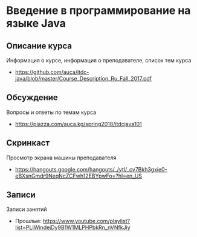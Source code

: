 # Введение в программирование на языке Java

## Описание курса

Информация о курсе, информация о преподавателе, список тем курса

* <https://github.com/auca/itdc-java/blob/master/Course_Description_Ru_Fall_2017.pdf>

## Обсуждение

Вопросы и ответы по темам курса

* <https://piazza.com/auca.kg/spring2018/itdcjava101>

## Скринкаст

Просмотр экрана машины преподавателя

* <https://hangouts.google.com/hangouts/_/ytl/_cv7Bkh3gxie0-eBXsnGmdr9NeqNcZCFwh12EBYpwFo=?hl=en_US>

## Записи

Записи занятий

* Прошлые: <https://www.youtube.com/playlist?list=PLIWindejDy9B1W1MLPHPbkRn_nVNfkJiy>

